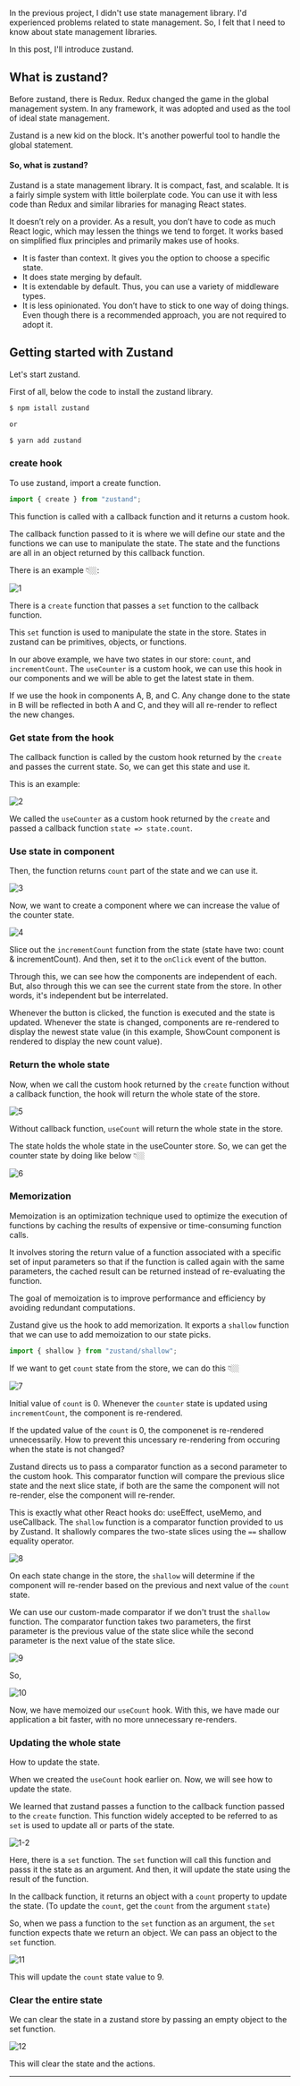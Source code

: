 In the previous project, I didn't use state management library. I'd experienced problems related to state management. So, I felt that I need to know about state management libraries.

In this post, I'll introduce zustand.

## What is zustand?

Before zustand, there is Redux. Redux changed the game in the global management system. In any framework, it was adopted and used as the tool of ideal state management.

Zustand is a new kid on the block. It's another powerful tool to handle the global statement.

#### So, what is zustand?

Zustand is a state management library. It is compact, fast, and scalable. It is a fairly simple system with little boilerplate code. You can use it with less code than Redux and similar libraries for managing React states.

It doesn’t rely on a provider. As a result, you don’t have to code as much React logic, which may lessen the things we tend to forget. It works based on simplified flux principles and primarily makes use of hooks.

- It is faster than context. It gives you the option to choose a specific state.
- It does state merging by default.
- It is extendable by default. Thus, you can use a variety of middleware types.
- It is less opinionated. You don’t have to stick to one way of doing things. Even though there is a recommended approach, you are not required to adopt it.

## Getting started with Zustand

Let's start zustand.

First of all, below the code to install the zustand library.

```bash
$ npm istall zustand

or

$ yarn add zustand
```

### create hook

To use zustand, import a create function.

```jsx
import { create } from "zustand";
```

This function is called with a callback function and it returns a custom hook.

The callback function passed to it is where we will define our state and the functions we can use to manipulate the state. The state and the functions are all in an object returned by this callback function.

There is an example 👇🏼:

![1](https://github.com/jinscodes/Blog_nextJS/assets/87598134/278357b1-b5e8-462b-b5ed-c0e890b6902e)

There is a `create` function that passes a `set` function to the callback function.

This `set` function is used to manipulate the state in the store. States in zustand can be primitives, objects, or functions.

In our above example, we have two states in our store: `count`, and `incrementCount`. The `useCounter` is a custom hook, we can use this hook in our components and we will be able to get the latest state in them.

If we use the hook in components A, B, and C. Any change done to the state in B will be reflected in both A and C, and they will all re-render to reflect the new changes.

### Get state from the hook

The callback function is called by the custom hook returned by the `create` and passes the current state. So, we can get this state and use it.

This is an example:

![2](https://github.com/jinscodes/Blog_nextJS/assets/87598134/d059e0e4-aa3b-4039-affa-4542d7b2b79d)

We called the `useCounter` as a custom hook returned by the `create` and passed a callback function `state => state.count`.

### Use state in component

Then, the function returns `count` part of the state and we can use it.

![3](https://github.com/jinscodes/Blog_nextJS/assets/87598134/83e4005a-6188-4713-9c7d-aa41bafc97f8)

Now, we want to create a component where we can increase the value of the counter state.

![4](https://github.com/jinscodes/Blog_nextJS/assets/87598134/7cf5d302-f80f-4db6-a519-16d47704cd85)

Slice out the `incrementCount` function from the state (state have two: count & incrementCount). And then, set it to the `onClick` event of the button.

Through this, we can see how the components are independent of each. But, also through this we can see the current state from the store. In other words, it's independent but be interrelated.

Whenever the button is clicked, the function is executed and the state is updated. Whenever the state is changed, components are re-rendered to display the newest state value (in this example, ShowCount component is rendered to display the new count value).

### Return the whole state

Now, when we call the custom hook returned by the `create` function without a callback function, the hook will return the whole state of the store.

![5](https://github.com/jinscodes/Blog_nextJS/assets/87598134/0977a99f-c464-4aa6-953b-5b2b8fa75c00)

Without callback function, `useCount` will return the whole state in the store.

The state holds the whole state in the useCounter store. So, we can get the counter state by doing like below 👇🏼

![6](https://github.com/jinscodes/Blog_nextJS/assets/87598134/d3c8de8b-d2c9-4d95-9fcb-b06f36b7438a)

### Memorization

Memoization is an optimization technique used to optimize the execution of functions by caching the results of expensive or time-consuming function calls.

It involves storing the return value of a function associated with a specific set of input parameters so that if the function is called again with the same parameters, the cached result can be returned instead of re-evaluating the function.

The goal of memoization is to improve performance and efficiency by avoiding redundant computations.

Zustand give us the hook to add memorization. It exports a `shallow` function that we can use to add memoization to our state picks.

```jsx
import { shallow } from "zustand/shallow";
```

If we want to get `count` state from the store, we can do this 👇🏼

![7](https://github.com/jinscodes/Blog_nextJS/assets/87598134/dcd7758b-dda8-403d-bb30-bb917130a3b4)

Initial value of `count` is 0. Whenever the `counter` state is updated using `incrementCount`, the component is re-rendered.

If the updated value of the `count` is 0, the componenet is re-rendered unnecessarily. How to prevent this uncessary re-rendering from occuring when the state is not changed?

Zustand directs us to pass a comparator function as a second parameter to the custom hook. This comparator function will compare the previous slice state and the next slice state, if both are the same the component will not re-render, else the component will re-render.

This is exactly what other React hooks do: useEffect, useMemo, and useCallback. The `shallow` function is a comparator function provided to us by Zustand. It shallowly compares the two-state slices using the `==` shallow equality operator.

![8](https://github.com/jinscodes/Blog_nextJS/assets/87598134/5adee312-c8fc-4716-a2fb-b8fe3fa1eb9a)

On each state change in the store, the `shallow` will determine if the component will re-render based on the previous and next value of the `count` state.

We can use our custom-made comparator if we don't trust the `shallow` function. The comparator function takes two parameters, the first parameter is the previous value of the state slice while the second parameter is the next value of the state slice.

![9](https://github.com/jinscodes/Blog_nextJS/assets/87598134/7438e28f-c192-416e-969f-fb59dff29a9e)

So,

![10](https://github.com/jinscodes/Blog_nextJS/assets/87598134/8f3ed2fb-2d14-44ca-8143-627b965bf942)

Now, we have memoized our `useCount` hook. With this, we have made our application a bit faster, with no more unnecessary re-renders.

### Updating the whole state

How to update the state.

When we created the `useCount` hook earlier on. Now, we will see how to update the state.

We learned that zustand passes a function to the callback function passed to the `create` function. This function widely accepted to be referred to as `set` is used to update all or parts of the state.

![1-2](https://github.com/jinscodes/Blog_nextJS/assets/87598134/278357b1-b5e8-462b-b5ed-c0e890b6902e)

Here, there is a `set` function. The `set` function will call this function and passs it the state as an argument. And then, it will update the state using the result of the function.

In the callback function, it returns an object with a `count` property to update the state. (To update the `count`, get the `count` from the argument `state`)

So, when we pass a function to the `set` function as an argument, the `set` function expects thate we return an object. We can pass an object to the `set` function.

![11](https://github.com/jinscodes/Blog_nextJS/assets/87598134/0026cf37-6b7a-444e-902b-e69dc6ba1b0e)

This will update the `count` state value to 9.

### Clear the entire state

We can clear the state in a zustand store by passing an empty object to the set function.

![12](https://github.com/jinscodes/Blog_nextJS/assets/87598134/1b5f1069-cbf2-4e25-b2c6-bce7a8f7ab13)

This will clear the state and the actions.

---

[](https://refine.dev/blog/zustand-react-state/#introduction)

[](https://github.com/pmndrs/zustand)

[](https://medium.com/globant/react-state-management-b0c81e0cbbf3#:~:text=Zustand%20is%20a%20state%20management,libraries%20for%20managing%20React%20states.)
